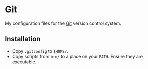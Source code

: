 # Git

My configuration files for the [Git](http://git-scm.com/) version control
system.

## Installation

* Copy `.gitconfig` to `$HOME/`.
* Copy scripts from `bin/` to a place on your `PATH`. Ensure they are
  executable.
